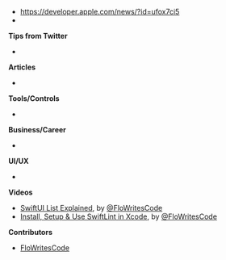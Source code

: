 - https://developer.apple.com/news/?id=ufox7ci5
- 
**Tips from Twitter**

*

**Articles**

* 

**Tools/Controls**

* 

**Business/Career**

* 

**UI/UX**

* 

**Videos**

* [SwiftUI List Explained](https://www.youtube.com/watch?v=zaJ4_fdfMes), by [@FloWritesCode](https://twitter.com/FloWritesCode)
* [Install, Setup & Use SwiftLint in Xcode](https://www.youtube.com/watch?v=uTlADMZuq48), by [@FloWritesCode](https://twitter.com/FloWritesCode)

**Contributors**

* [FloWritesCode](https://twitter.com/FloWritesCode)
